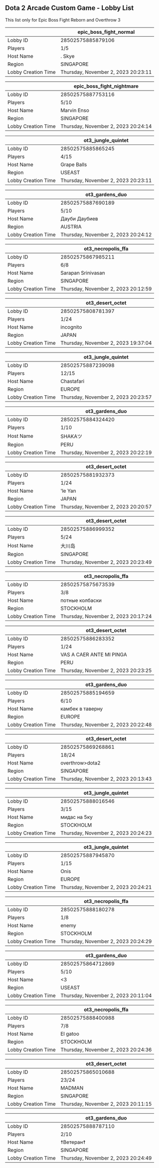 ## Dota 2 Arcade Custom Game - Lobby List

This list only for Epic Boss Fight Reborn and Overthrow 3

|  | epic_boss_fight_normal |
| ------ | ------ |
| Lobby ID | 28502575885879106 |
| Players | 1/5 |
| Host Name | . Skye |
| Region | SINGAPORE |
| Lobby Creation Time | Thursday, November 2, 2023 20:23:11 |


|  | epic_boss_fight_nightmare |
| ------ | ------ |
| Lobby ID | 28502575887753116 |
| Players | 5/10 |
| Host Name | Marvin Enso |
| Region | SINGAPORE |
| Lobby Creation Time | Thursday, November 2, 2023 20:24:14 |


|  | ot3_jungle_quintet |
| ------ | ------ |
| Lobby ID | 28502575885865245 |
| Players | 4/15 |
| Host Name | Grape Balls |
| Region | USEAST |
| Lobby Creation Time | Thursday, November 2, 2023 20:23:11 |


|  | ot3_gardens_duo |
| ------ | ------ |
| Lobby ID | 28502575887690189 |
| Players | 5/10 |
| Host Name | Дауби Даубиев |
| Region | AUSTRIA |
| Lobby Creation Time | Thursday, November 2, 2023 20:24:12 |


|  | ot3_necropolis_ffa |
| ------ | ------ |
| Lobby ID | 28502575867985211 |
| Players | 6/8 |
| Host Name | Sarapan Srinivasan |
| Region | SINGAPORE |
| Lobby Creation Time | Thursday, November 2, 2023 20:12:59 |


|  | ot3_desert_octet |
| ------ | ------ |
| Lobby ID | 28502575808781397 |
| Players | 1/24 |
| Host Name | incognito |
| Region | JAPAN |
| Lobby Creation Time | Thursday, November 2, 2023 19:37:04 |


|  | ot3_jungle_quintet |
| ------ | ------ |
| Lobby ID | 28502575887239098 |
| Players | 12/15 |
| Host Name | Chastafari |
| Region | EUROPE |
| Lobby Creation Time | Thursday, November 2, 2023 20:23:57 |


|  | ot3_gardens_duo |
| ------ | ------ |
| Lobby ID | 28502575884324420 |
| Players | 1/10 |
| Host Name | SHAKAツ |
| Region | PERU |
| Lobby Creation Time | Thursday, November 2, 2023 20:22:19 |


|  | ot3_desert_octet |
| ------ | ------ |
| Lobby ID | 28502575881932373 |
| Players | 1/24 |
| Host Name | 'le Yan |
| Region | JAPAN |
| Lobby Creation Time | Thursday, November 2, 2023 20:20:57 |


|  | ot3_desert_octet |
| ------ | ------ |
| Lobby ID | 28502575886999352 |
| Players | 5/24 |
| Host Name | 大川岛 |
| Region | SINGAPORE |
| Lobby Creation Time | Thursday, November 2, 2023 20:23:49 |


|  | ot3_necropolis_ffa |
| ------ | ------ |
| Lobby ID | 28502575875673539 |
| Players | 3/8 |
| Host Name | пoтные колбаски |
| Region | STOCKHOLM |
| Lobby Creation Time | Thursday, November 2, 2023 20:17:24 |


|  | ot3_desert_octet |
| ------ | ------ |
| Lobby ID | 28502575886283352 |
| Players | 1/24 |
| Host Name | VAS A CAER ANTE MI PINGA |
| Region | PERU |
| Lobby Creation Time | Thursday, November 2, 2023 20:23:25 |


|  | ot3_gardens_duo |
| ------ | ------ |
| Lobby ID | 28502575885194659 |
| Players | 6/10 |
| Host Name | камбек в таверну |
| Region | EUROPE |
| Lobby Creation Time | Thursday, November 2, 2023 20:22:48 |


|  | ot3_desert_octet |
| ------ | ------ |
| Lobby ID | 28502575869268861 |
| Players | 18/24 |
| Host Name | overthrow>dota2 |
| Region | SINGAPORE |
| Lobby Creation Time | Thursday, November 2, 2023 20:13:43 |


|  | ot3_jungle_quintet |
| ------ | ------ |
| Lobby ID | 28502575888016546 |
| Players | 3/15 |
| Host Name | мидас на 5ку |
| Region | STOCKHOLM |
| Lobby Creation Time | Thursday, November 2, 2023 20:24:23 |


|  | ot3_jungle_quintet |
| ------ | ------ |
| Lobby ID | 28502575887945870 |
| Players | 1/15 |
| Host Name | Onis |
| Region | EUROPE |
| Lobby Creation Time | Thursday, November 2, 2023 20:24:21 |


|  | ot3_necropolis_ffa |
| ------ | ------ |
| Lobby ID | 28502575888180278 |
| Players | 1/8 |
| Host Name | enemy |
| Region | STOCKHOLM |
| Lobby Creation Time | Thursday, November 2, 2023 20:24:29 |


|  | ot3_gardens_duo |
| ------ | ------ |
| Lobby ID | 28502575864712869 |
| Players | 5/10 |
| Host Name | <3 |
| Region | USEAST |
| Lobby Creation Time | Thursday, November 2, 2023 20:11:04 |


|  | ot3_necropolis_ffa |
| ------ | ------ |
| Lobby ID | 28502575888400988 |
| Players | 7/8 |
| Host Name | El gatoo |
| Region | STOCKHOLM |
| Lobby Creation Time | Thursday, November 2, 2023 20:24:36 |


|  | ot3_desert_octet |
| ------ | ------ |
| Lobby ID | 28502575865010688 |
| Players | 23/24 |
| Host Name | MADMAN |
| Region | SINGAPORE |
| Lobby Creation Time | Thursday, November 2, 2023 20:11:15 |


|  | ot3_gardens_duo |
| ------ | ------ |
| Lobby ID | 28502575888787110 |
| Players | 2/10 |
| Host Name | ☨Ветеран☨ |
| Region | SINGAPORE |
| Lobby Creation Time | Thursday, November 2, 2023 20:24:49 |


